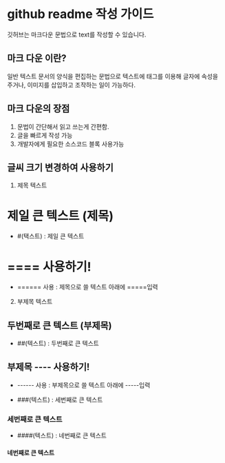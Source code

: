 # github readme 작성 가이드
깃허브는 마크다운 문법으로 text를 작성할 수 있습니다.



## 마크 다운 이란?
일반 텍스트 문서의 양식을 편집하는 문법으로 텍스트에 태그를 이용해 글자에 속성을 주거나, 이미지를 삽입하고 조작하는 일이 가능하다.

## 마크 다운의 장점
1. 문법이 간단해서 읽고 쓰는게 간편함.
2. 글을 빠르게 작성 가능
3. 개발자에게 필요한 소스코드 블록 사용가능

## 글씨 크기 변경하여 사용하기

1. 제목 텍스트
# 제일 큰 텍스트 (제목)
- #(택스트) : 제일 큰 텍스트

==== 사용하기!
===================
- ====== 사용 : 제목으로 쓸 텍스트 아래에 =====입력
</b>

2. 부제목 텍스트
## 두번째로 큰 텍스트 (부제목)
- ##(텍스트) : 두번째로 큰 텍스트

부제목 ---- 사용하기!
---------------------
- ------ 사용 : 부제목으로 쓸 텍스트 아래에 -----입력

<p>

- ###(텍스트) : 세번째로 큰 텍스트
### 세번째로 큰 텍스트
- ####(텍스트) : 네번째로 큰 텍스트
#### 네번째로 큰 텍스트


